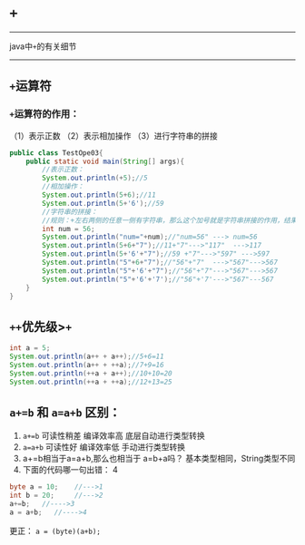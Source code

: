 # `+`
---
java中`+`的有关细节

---

## `+`运算符
### `+`运算符的作用：
（1）表示正数
（2）表示相加操作
（3）进行字符串的拼接
```java
public class TestOpe03{
    public static void main(String[] args){
        //表示正数：
        System.out.println(+5);//5
        //相加操作：
        System.out.println(5+6);//11
        System.out.println(5+'6');//59
        //字符串的拼接：
        //规则：+左右两侧的任意一侧有字符串，那么这个加号就是字符串拼接的作用，结果一定是字符串
        int num = 56;
        System.out.println("num="+num);//"num=56" ---> num=56
        System.out.println(5+6+"7");//11+"7"--->"117"  --->117
        System.out.println(5+'6'+"7");//59 +"7"--->"597" --->597
        System.out.println("5"+6+"7");//"56"+"7"  --->"567"--->567
        System.out.println("5"+'6'+"7");//"56"+"7"--->"567"--->567
        System.out.println("5"+'6'+'7');//"56"+'7'--->"567"---567
    }
}
```

## `++`优先级>`+`
```java
int a = 5;
System.out.println(a++ + a++);//5+6=11
System.out.println(a++ + ++a);//7+9=16
System.out.println(++a + a++);//10+10=20
System.out.println(++a + ++a);//12+13=25 
```

## `a+=b`  和  `a=a+b`  区别：
1. `a+=b`    可读性稍差 编译效率高   底层自动进行类型转换
2. `a=a+b`     可读性好  编译效率低   手动进行类型转换
3. a+=b相当于a=a+b,那么也相当于  a=b+a吗？ 基本类型相同，String类型不同
4. 下面的代码哪一句出错：  4
```java
byte a = 10;    //--->1
int b = 20;     //--->2
a+=b;   //---->3
a = a+b;   //---->4
```
更正：  `a = (byte)(a+b);`